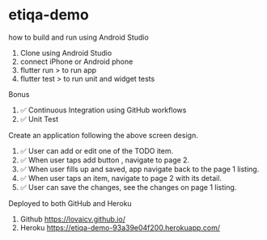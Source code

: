 # etiqa-demo

how to build and run using Android Studio
1. Clone using Android Studio
2. connect iPhone or Android phone
3. flutter run > to run app
4. flutter test > to run unit and widget tests

Bonus
1. ✅ Continuous Integration using GitHub workflows
2. ✅ Unit Test 

Create an application following the above screen design.
1. ✅ User can add or edit one of the TODO item.
2. ✅ When user taps add button , navigate to page 2.
3. ✅ When user fills up and saved, app navigate back to the page 1 listing.
4. ✅ When user taps an item, navigate to page 2 with its detail.
5. ✅ User can save the changes, see the changes on page 1 listing.

Deployed to both GitHub and Heroku
1. Github https://lovaicv.github.io/
2. Heroku https://etiqa-demo-93a39e04f200.herokuapp.com/
